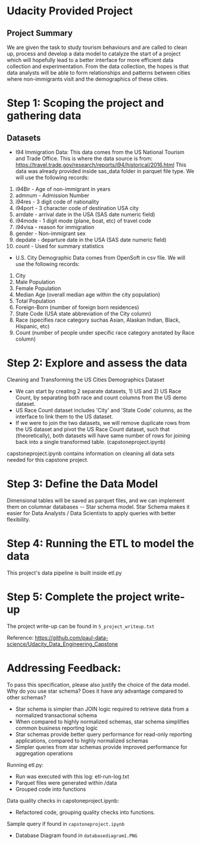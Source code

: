 # Udacity Provided Project

## Project Summary
We are given the task to study tourism behaviours and are called to clean up, process and develop a data model to catalyze the start of a project which will hopefully lead to a better interface for more efficient data collection and experimentation.
From the data collection, the hopes is that data analysts will be able to form relationships and patterns between cities where non-immigrants visit and the demographics of these cities.


# Step 1: Scoping the project and gathering data

## Datasets
- I94 Immigration Data:
This data comes from the US National Tourism and Trade Office.
This is where the data source is from: https://travel.trade.gov/research/reports/i94/historical/2016.html
This data was already provided inside sas_data folder in parquet file type.
We will use the following records:
1. i94Bir - Age of non-immigrant in years
2. admnum - Admission Number
3. i94res - 3 digit code of nationality
4. i94port - 3 character code of destination USA city
5. arrdate - arrival date in the USA (SAS date numeric field)
6. i94mode - 1 digit mode (plane, boat, etc) of travel code
7. i94visa - reason for immigration
8. gender - Non-immigrant sex
9. depdate - departure date in the USA (SAS date numeric field)
10. count - Used for summary statistics

- U.S. City Demographic Data comes from OpenSoft in csv file. We will use the following records:
1. City
2. Male Population
3. Female Population
4. Median Age (overall median age within the city population)
5. Total Population
6. Foreign-Born (number of foreign born residences)
7. State Code (USA state abbreviation of the City column)
8. Race (specifies race category suchas Asian, Alaskan Indian, Black, Hispanic, etc)
9. Count (number of people under specific race category anotated by Race column)



# Step 2: Explore and assess the data
Cleaning and Transforming the US Cities Demographics Dataset
- We can start by creating 2 separate datasets, 1) US and 2) US Race Count, by separating both race and count columns from the US demo dataset.
- US Race Count dataset includes 'City' and 'State Code' columns, as the interface to link them to the US dataset.
- If we were to join the two datasets, we will remove duplicate rows from the US dataset and pivot the US Race Count dataset, such that (theoretically), both datasets will have same number of rows for joining back into a single transformed table. (capstoneproject.ipynb)

capstoneproject.ipynb contains information on cleaning all data sets needed for this capstone project.



# Step 3: Define the Data Model
Dimensional tables will be saved as parquet files, and we can implement them on columnar databases -- Star schema model.
Star Schema makes it easier for Data Analysts / Data Scientists to apply queries with better flexibility.



# Step 4: Running the ETL to model the data
This project's data pipeline is built inside etl.py


# Step 5: Complete the project write-up
The project write-up can be found in `5_project_writeup.txt`


Reference:
https://github.com/paul-data-science/Udacity_Data_Engineering_Capstone





# Addressing Feedback:
To pass this specification, please also justify the choice of the data model. Why do you use star schema? Does it have any advantage compared to other schemas?
- Star schema is simpler than JOIN logic required to retrieve data from a normalized transactional schema
- When compared to highly normalized schemas, star schema simplifies common business reporting logic
- Star schemas provide better query performance for read-only reporting applications, compared to highly normalized schemas
- Simpler queries from star schemas provide improved performance for aggregation operations

Running etl.py:
- Run was executed with this log: etl-run-log.txt
- Parquet files were generated within /data
- Grouped code into functions

Data quality checks in capstoneproject.ipynb:
- Refactored code, grouping quality checks into functions.

Sample query if found in `capstoneproject.ipynb`
- Database Diagram found in `databasediagram1.PNG`